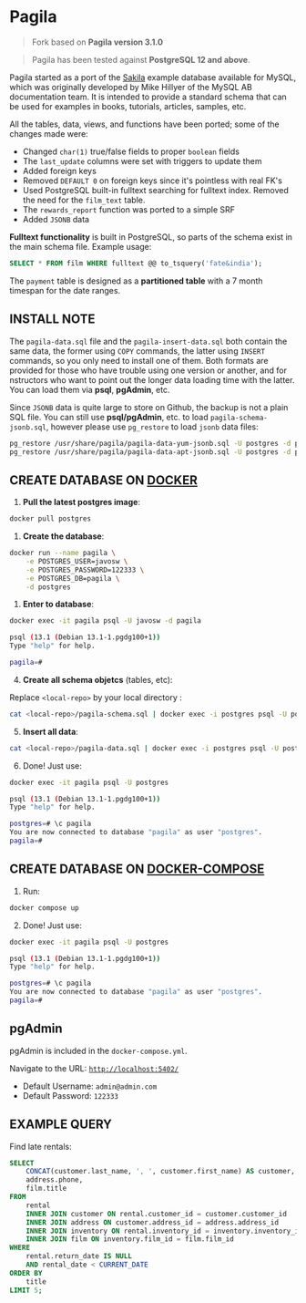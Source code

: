 # Pagila

> Fork based on **Pagila version 3.1.0**

> Pagila has been tested against **PostgreSQL 12 and above**.

Pagila started as a port of the [Sakila](https://dev.mysql.com/doc/sakila/en/) example database available for MySQL, which was originally developed by Mike Hillyer of the MySQL AB documentation team. It is intended to provide a standard schema that can be used for examples in books, tutorials, articles, samples, etc.

All the tables, data, views, and functions have been ported; some of the changes made were:

- Changed `char(1)` true/false fields to proper `boolean` fields
- The `last_update` columns were set with triggers to update them
- Added foreign keys
- Removed `DEFAULT 0` on foreign keys since it's pointless with real FK's
- Used PostgreSQL built-in fulltext searching for fulltext index. Removed the need for the `film_text` table.
- The `rewards_report` function was ported to a simple SRF
- Added `JSONB` data


**Fulltext functionality** is built in PostgreSQL, so parts of the schema exist in the main schema file. Example usage:

```sql
SELECT * FROM film WHERE fulltext @@ to_tsquery('fate&india');
```

The `payment` table is designed as a **partitioned table** with a 7 month timespan for the date ranges.

## INSTALL NOTE

The `pagila-data.sql` file and the `pagila-insert-data.sql` both contain the same data, the former using `COPY` commands, the latter using `INSERT` commands, so you only need to install one of them. Both formats are provided for those who have trouble using one version or another, and for nstructors who want to point out the longer data loading time with the latter. You can load them via **psql**, **pgAdmin**, etc.

Since `JSONB` data is quite large to store on Github, the backup is not a plain SQL file. You can still use **psql/pgAdmin**, etc. to load `pagila-schema-jsonb.sql`, however please use `pg_restore` to load `jsonb` data files:

```bash
pg_restore /usr/share/pagila/pagila-data-yum-jsonb.sql -U postgres -d pagila
pg_restore /usr/share/pagila/pagila-data-apt-jsonb.sql -U postgres -d pagila
```

## CREATE DATABASE ON [DOCKER](https://docs.docker.com/)

1. **Pull the latest postgres image**:

```bash
docker pull postgres
```

1. **Create the database**:

```bash
docker run --name pagila \
	-e POSTGRES_USER=javosw \
	-e POSTGRES_PASSWORD=122333 \
	-e POSTGRES_DB=pagila \
	-d postgres
```

1. **Enter to database**:

```bash
docker exec -it pagila psql -U javosw -d pagila

psql (13.1 (Debian 13.1-1.pgdg100+1))
Type "help" for help.

pagila=#
```

4. **Create all schema objetcs** (tables, etc):

Replace `<local-repo>` by your local directory :
```bash
cat <local-repo>/pagila-schema.sql | docker exec -i postgres psql -U postgres -d pagila
```

5. **Insert all data**:

```bash
cat <local-repo>/pagila-data.sql | docker exec -i postgres psql -U postgres -d pagila
```

6. Done! Just use:

```bash
docker exec -it pagila psql -U postgres
```

````bash
psql (13.1 (Debian 13.1-1.pgdg100+1))
Type "help" for help.

postgres=# \c pagila
You are now connected to database "pagila" as user "postgres".
pagila=#
````

## CREATE DATABASE ON [DOCKER-COMPOSE](https://docs.docker.com/compose/)

1. Run:

```bash
docker compose up
```

2. Done! Just use:

```bash
docker exec -it pagila psql -U postgres
```

```bash
psql (13.1 (Debian 13.1-1.pgdg100+1))
Type "help" for help.

postgres=# \c pagila
You are now connected to database "pagila" as user "postgres".
pagila=#
```

## pgAdmin
pgAdmin is included in the `docker-compose.yml`.

Navigate to the URL: [`http://localhost:5402/`](http://localhost:5402/)
- Default Username: `admin@admin.com`
- Default Password: `122333`

## EXAMPLE QUERY

Find late rentals:

```sql
SELECT
	CONCAT(customer.last_name, ', ', customer.first_name) AS customer,
	address.phone,
	film.title
FROM
	rental
	INNER JOIN customer ON rental.customer_id = customer.customer_id
	INNER JOIN address ON customer.address_id = address.address_id
	INNER JOIN inventory ON rental.inventory_id = inventory.inventory_id
	INNER JOIN film ON inventory.film_id = film.film_id
WHERE
	rental.return_date IS NULL
	AND rental_date < CURRENT_DATE
ORDER BY
	title
LIMIT 5;
```
